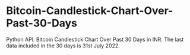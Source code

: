 # Bitcoin-Candlestick-Chart-Over-Past-30-Days
Python API. Bitcoin Candlestick Chart Over Past 30 Days in INR. The last data included in the 30 days is 31st July 2022.
